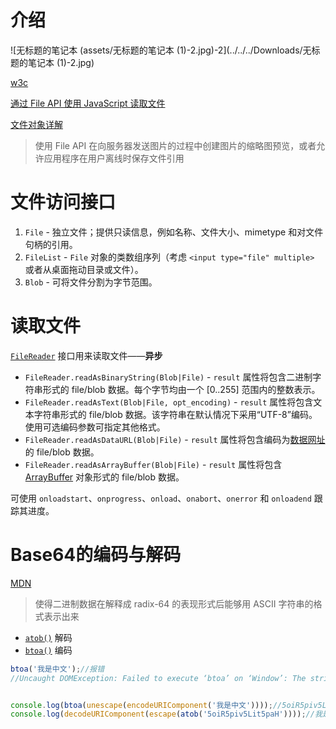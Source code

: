 # 介绍

![无标题的笔记本 (assets/无标题的笔记本 (1)-2.jpg)-2](../../../Downloads/无标题的笔记本 (1)-2.jpg)

[w3c](https://www.w3.org/TR/file-upload/)

[通过 File API 使用 JavaScript 读取文件](https://www.html5rocks.com/zh/tutorials/file/dndfiles/)

[文件对象详解](https://juejin.im/post/5b32fb5cf265da598223df9e)

> 使用 File API 在向服务器发送图片的过程中创建图片的缩略图预览，或者允许应用程序在用户离线时保存文件引用



# 文件访问接口

1. `File` - 独立文件；提供只读信息，例如名称、文件大小、mimetype 和对文件句柄的引用。
2. `FileList` - `File` 对象的类数组序列（考虑 `<input type="file" multiple>` 或者从桌面拖动目录或文件）。
3. `Blob` - 可将文件分割为字节范围。



# 读取文件

[`FileReader`](http://dev.w3.org/2006/webapi/FileAPI/#filereader-interface) 接口用来读取文件——**异步**

- `FileReader.readAsBinaryString(Blob|File)` - `result` 属性将包含二进制字符串形式的 file/blob 数据。每个字节均由一个 [0..255] 范围内的整数表示。
- `FileReader.readAsText(Blob|File, opt_encoding)` - `result` 属性将包含文本字符串形式的 file/blob 数据。该字符串在默认情况下采用“UTF-8”编码。使用可选编码参数可指定其他格式。
- `FileReader.readAsDataURL(Blob|File)` - `result` 属性将包含编码为[数据网址](http://en.wikipedia.org/wiki/Data_URI_scheme)的 file/blob 数据。
- `FileReader.readAsArrayBuffer(Blob|File)` - `result` 属性将包含 [ArrayBuffer](https://www.khronos.org/registry/typedarray/specs/latest/#5) 对象形式的 file/blob 数据。



可使用 `onloadstart`、`onprogress`、`onload`、`onabort`、`onerror` 和 `onloadend` 跟踪其进度。



# Base64的编码与解码

[MDN](https://developer.mozilla.org/zh-CN/docs/Web/API/WindowBase64/Base64_encoding_and_decoding)

>  使得二进制数据在解释成 radix-64 的表现形式后能够用 ASCII 字符串的格式表示出来

- [`atob()`](https://developer.mozilla.org/zh-CN/docs/Web/API/WindowBase64/atob)  解码
- [`btoa()`](https://developer.mozilla.org/zh-CN/docs/Web/API/WindowBase64/btoa) 编码

```javascript
btoa('我是中文');//报错
//Uncaught DOMException: Failed to execute ‘btoa’ on ‘Window’: The string to be encoded contains characters outside of the Latin1 range.(…)
```

```javascript

console.log(btoa(unescape(encodeURIComponent('我是中文'))));//5oiR5piv5Lit5paH
console.log(decodeURIComponent(escape(atob('5oiR5piv5Lit5paH'))));//我是中文
```



